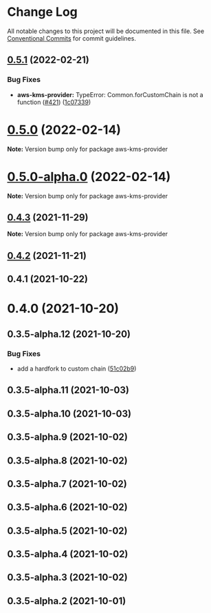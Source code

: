 # Change Log

All notable changes to this project will be documented in this file.
See [Conventional Commits](https://conventionalcommits.org) for commit guidelines.

## [0.5.1](https://github.com/odanado/aws-kms-provider/compare/aws-kms-provider@0.5.0...aws-kms-provider@0.5.1) (2022-02-21)

### Bug Fixes

- **aws-kms-provider:** TypeError: Common.forCustomChain is not a function ([#421](https://github.com/odanado/aws-kms-provider/issues/421)) ([1c07339](https://github.com/odanado/aws-kms-provider/commit/1c07339aee0f9e7f39ecf42382f7184638da2b69))

# [0.5.0](https://github.com/odanado/aws-kms-provider/compare/aws-kms-provider@0.5.0-alpha.0...aws-kms-provider@0.5.0) (2022-02-14)

**Note:** Version bump only for package aws-kms-provider

# [0.5.0-alpha.0](https://github.com/odanado/aws-kms-provider/compare/aws-kms-provider@0.4.3...aws-kms-provider@0.5.0-alpha.0) (2022-02-14)

**Note:** Version bump only for package aws-kms-provider

## [0.4.3](https://github.com/odanado/aws-kms-provider/compare/aws-kms-provider@0.4.2...aws-kms-provider@0.4.3) (2021-11-29)

**Note:** Version bump only for package aws-kms-provider

## [0.4.2](https://github.com/odanado/aws-kms-provider/compare/aws-kms-provider@0.3.5-alpha.1...aws-kms-provider@0.4.2) (2021-11-21)

## 0.4.1 (2021-10-22)

# 0.4.0 (2021-10-20)

## 0.3.5-alpha.12 (2021-10-20)

### Bug Fixes

- add a hardfork to custom chain ([51c02b9](https://github.com/odanado/aws-kms-provider/commit/51c02b9de1db4c7e41d8cdb24f763b10cf75c8a5))

## 0.3.5-alpha.11 (2021-10-03)

## 0.3.5-alpha.10 (2021-10-03)

## 0.3.5-alpha.9 (2021-10-02)

## 0.3.5-alpha.8 (2021-10-02)

## 0.3.5-alpha.7 (2021-10-02)

## 0.3.5-alpha.6 (2021-10-02)

## 0.3.5-alpha.5 (2021-10-02)

## 0.3.5-alpha.4 (2021-10-02)

## 0.3.5-alpha.3 (2021-10-02)

## 0.3.5-alpha.2 (2021-10-01)
